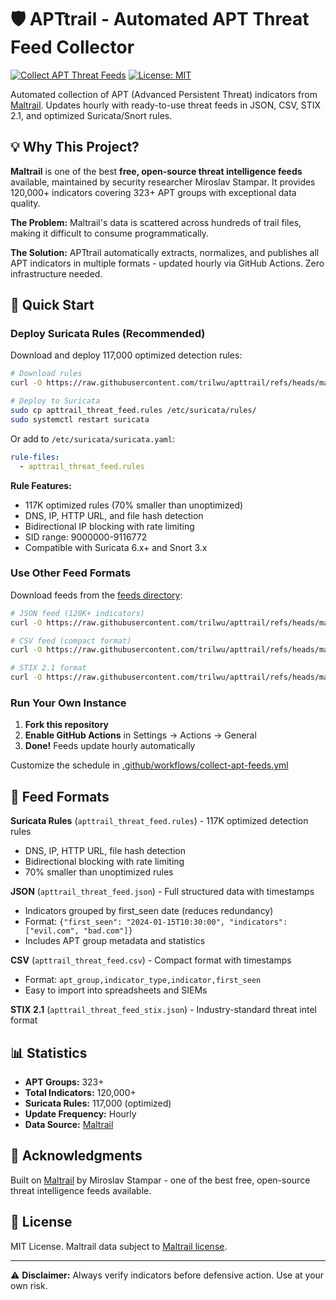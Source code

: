 # 🛡️ APTtrail - Automated APT Threat Feed Collector

[![Collect APT Threat Feeds](https://github.com/trilwu/apttrail/actions/workflows/collect-apt-feeds.yml/badge.svg)](https://github.com/trilwu/apttrail/actions/workflows/collect-apt-feeds.yml)
[![License: MIT](https://img.shields.io/badge/License-MIT-yellow.svg)](https://opensource.org/licenses/MIT)

Automated collection of APT (Advanced Persistent Threat) indicators from [Maltrail](https://github.com/stamparm/maltrail). Updates hourly with ready-to-use threat feeds in JSON, CSV, STIX 2.1, and optimized Suricata/Snort rules.

## 💡 Why This Project?

**Maltrail** is one of the best **free, open-source threat intelligence feeds** available, maintained by security researcher Miroslav Stampar. It provides 120,000+ indicators covering 323+ APT groups with exceptional data quality.

**The Problem:** Maltrail's data is scattered across hundreds of trail files, making it difficult to consume programmatically.

**The Solution:** APTtrail automatically extracts, normalizes, and publishes all APT indicators in multiple formats - updated hourly via GitHub Actions. Zero infrastructure needed.

## 🚀 Quick Start

### Deploy Suricata Rules (Recommended)

Download and deploy 117,000 optimized detection rules:

```bash
# Download rules
curl -O https://raw.githubusercontent.com/trilwu/apttrail/refs/heads/main/feeds/apttrail_threat_feed.rules

# Deploy to Suricata
sudo cp apttrail_threat_feed.rules /etc/suricata/rules/
sudo systemctl restart suricata
```

Or add to `/etc/suricata/suricata.yaml`:
```yaml
rule-files:
  - apttrail_threat_feed.rules
```

**Rule Features:**
- 117K optimized rules (70% smaller than unoptimized)
- DNS, IP, HTTP URL, and file hash detection
- Bidirectional IP blocking with rate limiting
- SID range: 9000000-9116772
- Compatible with Suricata 6.x+ and Snort 3.x

### Use Other Feed Formats

Download feeds from the [feeds directory](feeds/):

```bash
# JSON feed (120K+ indicators)
curl -O https://raw.githubusercontent.com/trilwu/apttrail/refs/heads/main/feeds/apttrail_threat_feed.json

# CSV feed (compact format)
curl -O https://raw.githubusercontent.com/trilwu/apttrail/refs/heads/main/feeds/apttrail_threat_feed.csv

# STIX 2.1 format
curl -O https://raw.githubusercontent.com/trilwu/apttrail/refs/heads/main/feeds/apttrail_threat_feed_stix.json
```

### Run Your Own Instance

1. **Fork this repository**
2. **Enable GitHub Actions** in Settings → Actions → General
3. **Done!** Feeds update hourly automatically

Customize the schedule in [.github/workflows/collect-apt-feeds.yml](.github/workflows/collect-apt-feeds.yml)

## 📁 Feed Formats

**Suricata Rules** (`apttrail_threat_feed.rules`) - 117K optimized detection rules
- DNS, IP, HTTP URL, file hash detection
- Bidirectional blocking with rate limiting
- 70% smaller than unoptimized rules

**JSON** (`apttrail_threat_feed.json`) - Full structured data with timestamps
- Indicators grouped by first_seen date (reduces redundancy)
- Format: `{"first_seen": "2024-01-15T10:30:00", "indicators": ["evil.com", "bad.com"]}`
- Includes APT group metadata and statistics

**CSV** (`apttrail_threat_feed.csv`) - Compact format with timestamps
- Format: `apt_group,indicator_type,indicator,first_seen`
- Easy to import into spreadsheets and SIEMs

**STIX 2.1** (`apttrail_threat_feed_stix.json`) - Industry-standard threat intel format

## 📊 Statistics

- **APT Groups:** 323+
- **Total Indicators:** 120,000+
- **Suricata Rules:** 117,000 (optimized)
- **Update Frequency:** Hourly
- **Data Source:** [Maltrail](https://github.com/stamparm/maltrail)

## 🙏 Acknowledgments

Built on [Maltrail](https://github.com/stamparm/maltrail) by Miroslav Stampar - one of the best free, open-source threat intelligence feeds available.

## 📝 License

MIT License. Maltrail data subject to [Maltrail license](https://github.com/stamparm/maltrail/blob/master/LICENSE).

---

⚠️ **Disclaimer:** Always verify indicators before defensive action. Use at your own risk.
